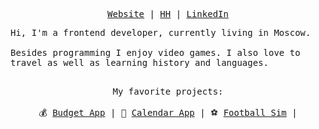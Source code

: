 <div>
<p align="center">
  <samp>
    <a href="https://elsy-portfolio-check-it-at.netlify.app">Website</a> |
    <a href="https://hh.ru/resume/95aef390ff0c0ad02f0039ed1f6f584a317755">HH</a> |
    <a href="https://www.linkedin.com/in/elisei-strashevskii-5ab82a15b/">LinkedIn</a>
  </samp>
</p>
<samp align="center">
  Hi, I'm a frontend developer, currently living in Moscow.<br/><br />
  Besides programming I enjoy video games. I also love to travel as well as learning history and languages. <br /> <br />
</samp>
<p align="center">
  <samp>
    My favorite projects: <br /> <br />
  </samp>
  <samp>
    💰 <a href="https://custom-budget-app.netlify.app">Budget App</a> |
    📅 <a href="https://custom-work-calendar.netlify.app">Calendar App</a> |
    ⚽ <a href="https://github.com/Elisy69/football_sim">Football Sim</a> |
  </samp>
</p>
</div>
